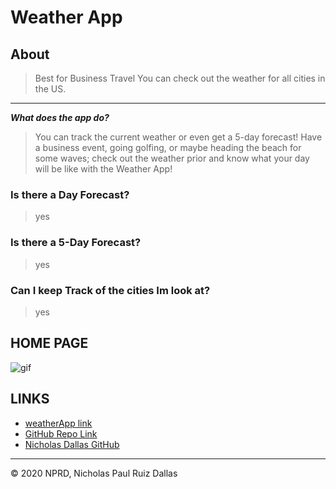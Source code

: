 # Weather App

## About

> Best for Business Travel
> You can check out the weather for all cities in the US.

- - -

***What does the app do?***

> You can track the current weather or even get a 5-day forecast! Have a business event, going golfing, or maybe heading the beach for some waves; check out the weather prior and know what your day will be like with the Weather App! 

### Is there a Day Forecast?
> yes

### Is there a 5-Day Forecast?
> yes

### Can I keep Track of the cities Im look at?
> yes

## HOME PAGE

![gif](./photos/gif.gif)

## LINKS

- [weatherApp link](https://nicholasd-uci.github.io/weatherApp/)
- [GitHub Repo Link](https://github.com/nicholasd-uci/weatherApp)
- [Nicholas Dallas GitHub](https://github.com/nicholasd-uci)

- - -
© 2020 NPRD, Nicholas Paul Ruiz Dallas
